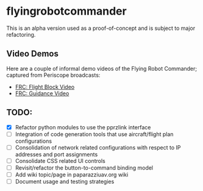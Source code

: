 # flyingrobotcommander

This is an alpha version used as a proof-of-concept and is subject to major refactoring.

## Video Demos

Here are a couple of informal demo videos of the Flying Robot Commander; captured from Periscope broadcasts:

* [FRC: Flight Block Video](https://www.youtube.com/watch?v=NgT0K1RzfmE)
* [FRC: Guidance Video](https://www.youtube.com/watch?v=BdItVWyjLUc)

## TODO:
- [x] Refactor python modules to use the pprzlink interface
- [ ] Integration of code generation tools that use aircraft/flight plan configurations
- [ ] Consolidation of network related configurations with respect to IP addresses and port assignments
- [ ] Consolidate CSS related UI controls
- [ ] Revisit/refactor the button-to-command binding model
- [ ] Add wiki topic/page in paparazziuav.org wiki
- [ ] Document usage and testing strategies